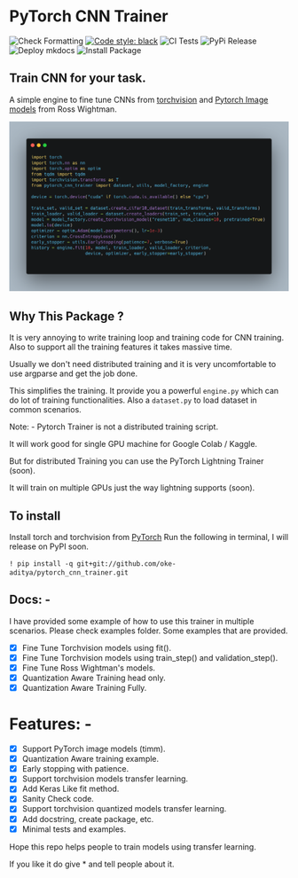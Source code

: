 # PyTorch CNN Trainer

![Check Formatting](https://github.com/oke-aditya/pytorch_cnn_trainer/workflows/Check%20Formatting/badge.svg)
[![Code style: black](https://img.shields.io/badge/code%20style-black-000000.svg)](https://github.com/psf/black)
![CI Tests](https://github.com/oke-aditya/pytorch_cnn_trainer/workflows/CI%20Tests/badge.svg)
![PyPi Release](https://github.com/oke-aditya/pytorch_cnn_trainer/workflows/PyPi%20Release/badge.svg)
![Deploy mkdocs](https://github.com/oke-aditya/pytorch_cnn_trainer/workflows/Deploy%20mkdocs/badge.svg)
![Install Package](https://github.com/oke-aditya/pytorch_cnn_trainer/workflows/Install%20Package/badge.svg)

## Train CNN for your task.

A simple engine to fine tune CNNs from [torchvision](https://github.com/pytorch/vision) and [Pytorch Image models](https://github.com/rwightman/pytorch-image-models) from Ross Wightman.

![Example](images/example.png)

## Why This Package ?

It is very annoying to write training loop and training code for CNN training. Also to support all the training features it takes massive time.

Usually we don't need distributed training and it is very uncomfortable to use argparse and get the job done.

This simplifies the training. It provide you a powerful `engine.py` which can do lot of training functionalities. 
Also a `dataset.py` to load dataset in common scenarios.

Note: - 
Pytorch Trainer is not a distributed training script.

It will work good for single GPU machine for Google Colab / Kaggle.

But for distributed Training you can use the PyTorch Lightning Trainer (soon). 

It will train on multiple GPUs just the way lightning supports (soon).

## To install 

Install torch and torchvision from [PyTorch](https://pytorch.org/)
Run the following in terminal, I will release on PyPI soon.

```
! pip install -q git+git://github.com/oke-aditya/pytorch_cnn_trainer.git
```

## Docs: -
I have provided some example of how to use this trainer in multiple scenarios. Please check examples folder.
Some examples that are provided.
- [x] Fine Tune Torchvision models using fit().
- [x] Fine Tune Torchvision models using train_step() and validation_step().
- [x] Fine Tune Ross Wightman's models.
- [x] Quantization Aware Training head only.
- [x] Quantization Aware Training Fully.

# Features: -

- [x] Support PyTorch image models (timm).
- [x] Quantization Aware training example.
- [x] Early stopping with patience.
- [x] Support torchvision models transfer learning.
- [x] Add Keras Like fit method.
- [x] Sanity Check code.
- [x] Support torchvision quantized models transfer learning.
- [x] Add docstring, create package, etc.
- [x] Minimal tests and examples.

Hope this repo helps people to train models using transfer learning. 

If you like it do give * and tell people about it.
